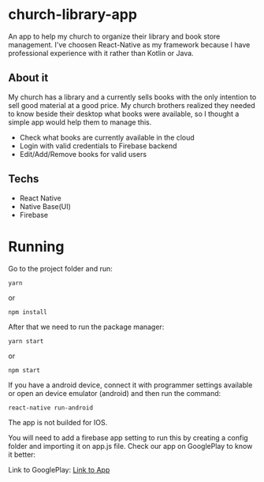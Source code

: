 # church-library-app
An app to help my church to organize their library and book store management. I've choosen React-Native as my framework because I have professional experience with it rather than Kotlin or Java.

## About it
My church has a library and a currently sells books with the only intention to sell good material at a good price. My church brothers realized they needed to know beside their desktop what books were available, so I thought a simple app would help them to manage this.  

* Check what books are currently available in the cloud
* Login with valid credentials to Firebase backend
* Edit/Add/Remove books for valid users


## Techs
* React Native
* Native Base(UI)
* Firebase

# Running
Go to the project folder and run:
```
yarn
```
or
```
npm install
```

After that we need to run the package manager:
```
yarn start
```
or 
```
npm start
```

If you have a android device, connect it with programmer settings available or open an device emulator (android) and then run the command:
```
react-native run-android
```

The app is not builded for IOS.

You will need to add a firebase app setting to run this by creating a config folder and importing it on app.js file. Check our app on GooglePlay to know it better:

Link to GooglePlay: 
[Link to App](https://play.google.com/store/apps/details?id=com.ipsmapp)
